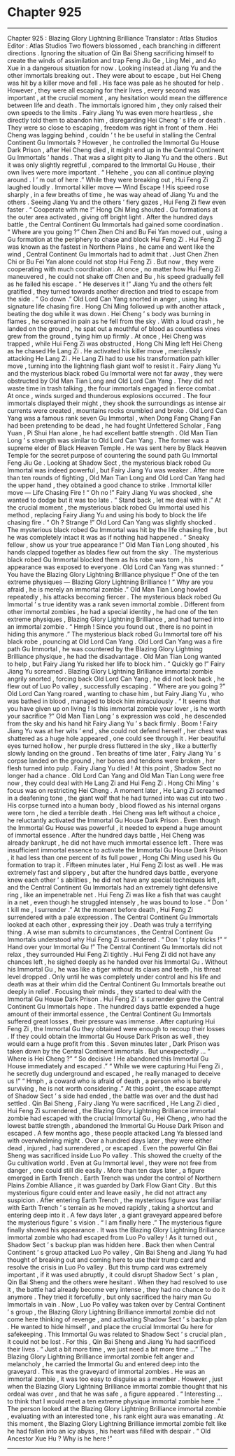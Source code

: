 
# Chapter 925


---

Chapter 925 : Blazing Glory Lightning Brilliance
Translator :
Atlas Studios
Editor :
Atlas Studios
Two flowers blossomed , each branching in different directions .
Ignoring the situation of Qin Bai Sheng sacrificing himself to create the winds of assimilation and trap Feng Jiu Ge , Ling Mei , and Ao Xue in a dangerous situation for now .
Looking instead at Jiang Yu and the other immortals breaking out .
They were about to escape , but Hei Cheng was hit by a killer move and fell .
His face was pale as he shouted for help .
However , they were all escaping for their lives , every second was important , at the crucial moment , any hesitation would mean the difference between life and death .
The immortals ignored him , they only raised their own speeds to the limits .
Fairy Jiang Yu was even more heartless , she directly told them to abandon him , disregarding Hei Cheng ’ s life or death .
They were so close to escaping , freedom was right in front of them . Hei Cheng was lagging behind , couldn ’ t he be useful in stalling the Central Continent Gu Immortals ? However , he controlled the Immortal Gu House Dark Prison , after Hei Cheng died , it might end up in the Central Continent Gu Immortals ’ hands .
That was a slight pity to Jiang Yu and the others .
But it was only slightly regretful , compared to the Immortal Gu House , their own lives were more important .
“ Hehehe , you can all continue playing around . I ’ m out of here .” While they were breaking out , Hui Feng Zi laughed loudly .
Immortal killer move — Wind Escape !
His speed rose sharply , in a few breaths of time , he was way ahead of Jiang Yu and the others .
Seeing Jiang Yu and the others ’ fiery gazes , Hui Feng Zi flew even faster .
“ Cooperate with me !” Hong Chi Ming shouted .
Gu formations at the outer area activated , giving off bright light .
After the hundred days battle , the Central Continent Gu Immortals had gained some coordination .
“ Where are you going ?” Chen Zhen Chi and Bu Fei Yan moved out , using a Gu formation at the periphery to chase and block Hui Feng Zi .
Hui Feng Zi was known as the fastest in Northern Plains , he came and went like the wind , Central Continent Gu Immortals had to admit that .
Just Chen Zhen Chi or Bu Fei Yan alone could not stop Hui Feng Zi . But now , they were cooperating with much coordination .
At once , no matter how Hui Feng Zi maneuvered , he could not shake off Chen and Bu , his speed gradually fell as he failed his escape .
“ He deserves it !” Jiang Yu and the others felt gratified , they turned towards another direction and tried to escape from the side .
“ Go down .” Old Lord Can Yang snorted in anger , using his signature life chasing fire .
Hong Chi Ming followed up with another attack , beating the dog while it was down .
Hei Cheng ’ s body was burning in flames , he screamed in pain as he fell from the sky .
With a loud crash , he landed on the ground , he spat out a mouthful of blood as countless vines grew from the ground , tying him up firmly .
At once , Hei Cheng was trapped , while Hui Feng Zi was obstructed , Hong Chi Ming left Hei Cheng as he chased He Lang Zi .
He activated his killer move , mercilessly attacking He Lang Zi .
He Lang Zi had to use his transformation path killer move , turning into the lightning flash giant wolf to resist it .
Fairy Jiang Yu and the mysterious black robed Gu Immortal were not far away , they were obstructed by Old Man Tian Long and Old Lord Can Yang .
They did not waste time in trash talking , the four immortals engaged in fierce combat .
At once , winds surged and thunderous explosions occurred .
The four immortals displayed their might , they shook the surroundings as intense air currents were created , mountains rocks crumbled and broke .
Old Lord Can Yang was a famous rank seven Gu Immortal , when Dong Fang Chang Fan had been pretending to be dead , he had fought Unfettered Scholar , Fang Yuan , Pi Shui Han alone , he had excellent battle strength .
Old Man Tian Long ’ s strength was similar to Old Lord Can Yang . The former was a supreme elder of Black Heaven Temple . He was sent here by Black Heaven Temple for the secret purpose of countering the sound path Gu Immortal Feng Jiu Ge .
Looking at Shadow Sect , the mysterious black robed Gu Immortal was indeed powerful , but Fairy Jiang Yu was weaker .
After more than ten rounds of fighting , Old Man Tian Long and Old Lord Can Yang had the upper hand , they obtained a good chance to strike .
Immortal killer move — Life Chasing Fire !
“ Oh no !” Fairy Jiang Yu was shocked , she wanted to dodge but it was too late .
“ Stand back , let me deal with it .” At the crucial moment , the mysterious black robed Gu Immortal used his method , replacing Fairy Jiang Yu and using his body to block the life chasing fire .
“ Oh ? Strange !” Old Lord Can Yang was slightly shocked .
The mysterious black robed Gu Immortal was hit by the life chasing fire , but he was completely intact it was as if nothing had happened .
“ Sneaky fellow , show us your true appearance !” Old Man Tian Long shouted , his hands clapped together as blades flew out from the sky .
The mysterious black robed Gu Immortal blocked them as his robe was torn , his appearance was exposed to everyone .
Old Lord Can Yang was stunned : “ You have the Blazing Glory Lightning Brilliance physique !”
One of the ten extreme physiques — Blazing Glory Lightning Brilliance !
“ Why are you afraid , he is merely an immortal zombie .” Old Man Tian Long howled repeatedly , his attacks becoming fiercer .
The mysterious black robed Gu Immortal ’ s true identity was a rank seven immortal zombie . Different from other immortal zombies , he had a special identity , he had one of the ten extreme physiques , Blazing Glory Lightning Brilliance , and had turned into an immortal zombie .
“ Hmph ! Since you found out , there is no point in hiding this anymore .” The mysterious black robed Gu Immortal tore off his black robe , pouncing at Old Lord Can Yang .
Old Lord Can Yang was a fire path Gu Immortal , he was countered by the Blazing Glory Lightning Brilliance physique , he had the disadvantage .
Old Man Tian Long wanted to help , but Fairy Jiang Yu risked her life to block him .
“ Quickly go !” Fairy Jiang Yu screamed .
Blazing Glory Lightning Brilliance immortal zombie angrily snorted , forcing back Old Lord Can Yang , he did not look back , he flew out of Luo Po valley , successfully escaping .
“ Where are you going ?” Old Lord Can Yang roared , wanting to chase him , but Fairy Jiang Yu , who was bathed in blood , managed to block him miraculously .
“ It seems that you have given up on living ! Is this immortal zombie your lover , is he worth your sacrifice ?” Old Man Tian Long ’ s expression was cold , he descended from the sky and his hand hit Fairy Jiang Yu ’ s back firmly .
Boom !
Fairy Jiang Yu was at her wits ’ end , she could not defend herself , her chest was shattered as a huge hole appeared , one could see through it .
Her beautiful eyes turned hollow , her purple dress fluttered in the sky , like a butterfly slowly landing on the ground .
Ten breaths of time later , Fairy Jiang Yu ’ s corpse landed on the ground , her bones and tendons were broken , her flesh turned into pulp .
Fairy Jiang Yu died !
At this point , Shadow Sect no longer had a chance .
Old Lord Can Yang and Old Man Tian Long were free now , they could deal with He Lang Zi and Hui Feng Zi .
Hong Chi Ming ’ s focus was on restricting Hei Cheng .
A moment later , He Lang Zi screamed in a deafening tone , the giant wolf that he had turned into was cut into two . His corpse turned into a human body , blood flowed as his internal organs were torn , he died a terrible death .
Hei Cheng was left without a choice , he reluctantly activated the Immortal Gu House Dark Prison .
Even though the Immortal Gu House was powerful , it needed to expend a huge amount of immortal essence . After the hundred days battle , Hei Cheng was already bankrupt , he did not have much immortal essence left .
There was insufficient immortal essence to activate the Immortal Gu House Dark Prison , it had less than one percent of its full power , Hong Chi Ming used his Gu formation to trap it .
Fifteen minutes later , Hui Feng Zi lost as well .
He was extremely fast and slippery , but after the hundred days battle , everyone knew each other ’ s abilities , he did not have any special techniques left , and the Central Continent Gu Immortals had an extremely tight defensive ring , like an impenetrable net . Hui Feng Zi was like a fish that was caught in a net , even though he struggled intensely , he was bound to lose .
“ Don ’ t kill me , I surrender .” At the moment before death , Hui Feng Zi surrendered with a pale expression .
The Central Continent Gu Immortals looked at each other , expressing their joy .
Death was truly a terrifying thing .
A wise man submits to circumstances , the Central Continent Gu Immortals understood why Hui Feng Zi surrendered .
“ Don ’ t play tricks !”
“ Hand over your Immortal Gu !”
The Central Continent Gu Immortals did not relax , they surrounded Hui Feng Zi tightly .
Hui Feng Zi did not have any chances left , he sighed deeply as he handed over his Immortal Gu .
Without his Immortal Gu , he was like a tiger without its claws and teeth , his threat level dropped .
Only until he was completely under control and his life and death was at their whim did the Central Continent Gu Immortals breathe out deeply in relief .
Focusing their minds , they started to deal with the Immortal Gu House Dark Prison .
Hui Feng Zi ’ s surrender gave the Central Continent Gu Immortals hope .
The hundred days battle expended a huge amount of their immortal essence , the Central Continent Gu Immortals suffered great losses , their pressure was immense . After capturing Hui Feng Zi , the Immortal Gu they obtained were enough to recoup their losses . If they could obtain the Immortal Gu House Dark Prison as well , they would earn a huge profit from this .
Seven minutes later , Dark Prison was taken down by the Central Continent immortals .
But unexpectedly …
“ Where is Hei Cheng ?”
“ So decisive ! He abandoned this Immortal Gu House immediately and escaped .”
“ While we were capturing Hui Feng Zi , he secretly dug underground and escaped , he really managed to deceive us !”
“ Hmph , a coward who is afraid of death , a person who is barely surviving , he is not worth considering .”
At this point , the escape attempt of Shadow Sect ’ s side had ended , the battle was over and the dust had settled .
Qin Bai Sheng , Fairy Jiang Yu were sacrificed , He Lang Zi died , Hui Feng Zi surrendered , the Blazing Glory Lightning Brilliance immortal zombie had escaped with the crucial Immortal Gu , Hei Cheng , who had the lowest battle strength , abandoned the Immortal Gu House Dark Prison and escaped .
A few months ago , these people attacked Lang Ya blessed land with overwhelming might . Over a hundred days later , they were either dead , injured , had surrendered , or escaped . Even the powerful Qin Bai Sheng was sacrificed inside Luo Po valley .
This showed the cruelty of the Gu cultivation world . Even at Gu Immortal level , they were not free from danger , one could still die easily .
More than ten days later , a figure emerged in Earth Trench .
Earth Trench was under the control of Northern Plains Zombie Alliance , it was guarded by Dark Flow Giant City .
But this mysterious figure could enter and leave easily , he did not attract any suspicion .
After entering Earth Trench , the mysterious figure was familiar with Earth Trench ’ s terrain as he moved rapidly , taking a shortcut and entering deep into it .
A few days later , a giant graveyard appeared before the mysterious figure ’ s vision .
“ I am finally here .” The mysterious figure finally showed his appearance .
It was the Blazing Glory Lightning Brilliance immortal zombie who had escaped from Luo Po valley !
As it turned out , Shadow Sect ’ s backup plan was hidden here . Back then when Central Continent ’ s group attacked Luo Po valley , Qin Bai Sheng and Jiang Yu had thought of breaking out and coming here to use their trump card and resolve the crisis in Luo Po valley .
But this trump card was extremely important , if it was used abruptly , it could disrupt Shadow Sect ’ s plan , Qin Bai Sheng and the others were hesitant .
When they had resolved to use it , the battle had already become very intense , they had no chance to do it anymore . They tried it forcefully , but only sacrificed the hairy man Gu Immortals in vain .
Now , Luo Po valley was taken over by Central Continent ’ s group , the Blazing Glory Lightning Brilliance immortal zombie did not come here thinking of revenge , and activating Shadow Sect ’ s backup plan . He wanted to hide himself , and place the crucial Immortal Gu here for safekeeping .
This Immortal Gu was related to Shadow Sect ’ s crucial plan , it could not be lost . For this , Qin Bai Sheng and Jiang Yu had sacrificed their lives .
“ Just a bit more time , we just need a bit more time …” The Blazing Glory Lightning Brilliance immortal zombie felt anger and melancholy , he carried the Immortal Gu and entered deep into the graveyard .
This was the graveyard of immortal zombies . He was an immortal zombie , it was too easy to disguise as a member .
However , just when the Blazing Glory Lightning Brilliance immortal zombie thought that his ordeal was over , and that he was safe , a figure appeared .
“ Interesting … to think that I would meet a ten extreme physique immortal zombie here .” The person looked at the Blazing Glory Lightning Brilliance immortal zombie , evaluating with an interested tone , his rank eight aura was emanating .
At this moment , the Blazing Glory Lightning Brilliance immortal zombie felt like he had fallen into an icy abyss , his heart was filled with despair .
“ Old Ancestor Xue Hu ? Why is he here !”

---

